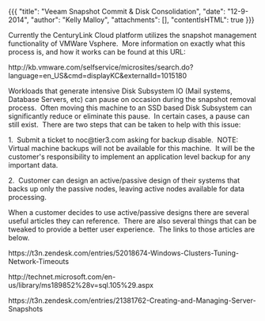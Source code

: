 {{{
  "title": "Veeam Snapshot Commit & Disk Consolidation",
  "date": "12-9-2014",
  "author": "Kelly Malloy",
  "attachments": [],
  "contentIsHTML": true
}}}

<p>Currently the CenturyLink Cloud platform utilizes the snapshot management functionality of VMWare Vsphere.&nbsp; More information on exactly what this process is, and how it works can be found at this URL:</p>
<p>http://kb.vmware.com/selfservice/microsites/search.do?language=en_US&amp;cmd=displayKC&amp;externalId=1015180</p>
<p>Workloads that generate intensive Disk Subsystem IO (Mail systems, Database Servers, etc) can pause on occasion during the snapshot removal process.&nbsp; Often moving this machine to an SSD based Disk Subsystem can significantly reduce or eliminate this
  pause.&nbsp; In certain cases, a pause can still exist.&nbsp; There are two steps that can be taken to help with this issue:</p>
<p>1.&nbsp; Submit a ticket to noc@tier3.com asking for backup disable.&nbsp; NOTE:&nbsp; Virtual machine backups will not be available for this machine.&nbsp; It will be the customer's responsibility to implement an application level backup for any important
  data.</p>
<p>2.&nbsp; Customer can design an active/passive design of their systems that backs up only the passive nodes, leaving active nodes available for data processing.</p>

<p>When a customer decides to use active/passive designs there are several useful articles they can reference.&nbsp; There are also several things that can be tweaked to provide a better user experience.&nbsp; The links to those articles are below.</p>

<p>https://t3n.zendesk.com/entries/52018674-Windows-Clusters-Tuning-Network-Timeouts</p>
<p>http://technet.microsoft.com/en-us/library/ms189852%28v=sql.105%29.aspx</p>
<p>https://t3n.zendesk.com/entries/21381762-Creating-and-Managing-Server-Snapshots</p>






